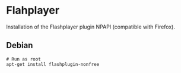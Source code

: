 # Flahplayer

Installation of the Flashplayer plugin NPAPI (compatible with Firefox).

## Debian

```shell
# Run as root
apt-get install flashplugin-nonfree
```


[adobe-labs-downloads]: http://labs.adobe.com/downloads/flashplayer.html
[flashplayer-npapi-linux64]: https://fpdownload.macromedia.com/pub/labs/flashruntimes/flashplayer/linux64/flash_player_npapi_linux.x86_64.tar.gz

